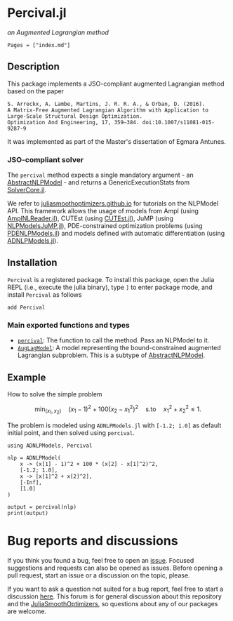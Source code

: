 # Percival.jl

_an Augmented Lagrangian method_

```@contents
Pages = ["index.md"]
```

## Description

This package implements a JSO-compliant augmented Lagrangian method based on the paper

    S. Arreckx, A. Lambe, Martins, J. R. R. A., & Orban, D. (2016).
    A Matrix-Free Augmented Lagrangian Algorithm with Application to Large-Scale Structural Design Optimization.
    Optimization And Engineering, 17, 359–384. doi:10.1007/s11081-015-9287-9

It was implemented as part of the Master's dissertation of Egmara Antunes.

### JSO-compliant solver

The `percival` method expects a single mandatory argument - an [AbstractNLPModel](https://github.com/JuliaSmoothOptimizers/NLPModels.jl) - and returns a GenericExecutionStats from [SolverCore.jl](https://github.com/JuliaSmoothOptimizers/SolverCore.jl).

We refer to [juliasmoothoptimizers.github.io](https://juliasmoothoptimizers.github.io) for tutorials on the NLPModel API. This framework allows the usage of models from Ampl (using [AmplNLReader.jl](https://github.com/JuliaSmoothOptimizers/AmplNLReader.jl)), CUTEst (using [CUTEst.jl](https://github.com/JuliaSmoothOptimizers/CUTEst.jl)), JuMP (using [NLPModelsJuMP.jl](https://github.com/JuliaSmoothOptimizers/NLPModelsJuMP.jl)), PDE-constrained optimization problems (using [PDENLPModels.jl](https://github.com/JuliaSmoothOptimizers/PDENLPModels.jl)) and models defined with automatic differentiation (using [ADNLPModels.jl](https://github.com/JuliaSmoothOptimizers/ADNLPModels.jl)).

## Installation

`Percival` is a registered package. To install this package, open the Julia REPL (i.e., execute the julia binary), type `]` to enter package mode, and install `Percival` as follows
```
add Percival
```

### Main exported functions and types

- [`percival`](@ref): The function to call the method. Pass an NLPModel to it.
- [`AugLagModel`](@ref): A model representing the bound-constrained augmented Lagrangian subproblem. This is a subtype of [AbstractNLPModel](https://github.com/JuliaSmoothOptimizers/NLPModels.jl).

## Example

How to solve the simple problem
```math
\min_{(x_1,x_2)} \quad (x_1 - 1)^2 + 100 (x_2 - x_1^2)^2 \quad \text{s.to} \quad x_1^2 + x_2^2 \leq 1.
```
The problem is modeled using `ADNLPModels.jl` with `[-1.2; 1.0]` as default initial point, and then solved using `percival`.
```@example ex1
using ADNLPModels, Percival

nlp = ADNLPModel(
    x -> (x[1] - 1)^2 + 100 * (x[2] - x[1]^2)^2,
    [-1.2; 1.0],
    x -> [x[1]^2 + x[2]^2],
    [-Inf],
    [1.0]
)

output = percival(nlp)
print(output)
```

# Bug reports and discussions

If you think you found a bug, feel free to open an [issue](https://github.com/JuliaSmoothOptimizers/Percival.jl/issues).
Focused suggestions and requests can also be opened as issues. Before opening a pull request, start an issue or a discussion on the topic, please.

If you want to ask a question not suited for a bug report, feel free to start a discussion [here](https://github.com/JuliaSmoothOptimizers/Organization/discussions). This forum is for general discussion about this repository and the [JuliaSmoothOptimizers](https://github.com/JuliaSmoothOptimizers), so questions about any of our packages are welcome.
